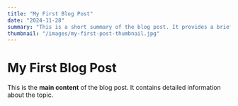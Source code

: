 ```yaml
---
title: "My First Blog Post"
date: "2024-11-28"
summary: "This is a short summary of the blog post. It provides a brief introduction to the content."
thumbnail: "/images/my-first-post-thumbnail.jpg"
---
```


# My First Blog Post

This is the **main content** of the blog post. It contains detailed information about the topic.
